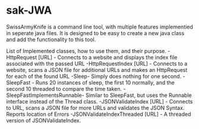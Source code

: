 # sak-JWA
SwissArmyKnife is a command line tool, with multiple features implementied in seperate java files. It is designed to be easy to create a new java class and add the functionality to this tool.

List of Implemented classes, how to use them, and their purpose.
-HttpRequest [URL] - Connects to a website and displays the index file associated with the passed URL
-HttpRequestIndex [URL] - Connects to a website, scans a JSON file for additional URLs and makes an HttpRequest for each of the found URL
-Sleep- Simply does nothing for one second.
-SleepFast - Runs 20 instances of sleep, the first 10 normally, and the second 10 threaded to compare the time taken.
-SleepFastImplementsRunnable- Similar to SleepFast, but uses the Runnable interface instead of the Thread class.
-JSONValidateIndex [URL] - Connects to URL, scans a JSON file for more URLs and validates the JSON Syntax. Reports location of Errors 
-JSONValidateIndexThreaded [URL] - A threaded version of JSONValidateIndex.

